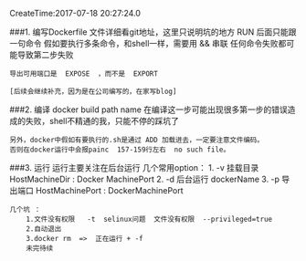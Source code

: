 CreateTime:2017-07-18 20:27:24.0

###1. 编写Dockerfile
    文件详细看git地址，这里只说明坑的地方
    RUN 后面只能跟一句命令
    假如要执行多条命令，和shell一样，需要用 && 串联
    任何命令失败都可能导致第二步失败
     
    导出可用端口是  EXPOSE  ，而不是  EXPORT
     
    [后续会继续补充，因为是在公司编写的，在家写blog]
###2. 编译
    docker build path name
    在编译这一步可能出现很多第一步的错误造成的失败，shell不精通的我，只能不停的踩坑了

    另外，docker中假如有要执行的.sh是通过 ADD 加载进去，一定要注意文件编码。
    否则在docker运行中会报painc  157-159行左右  no such file。
###3. 运行
     运行主要关注在后台运行
     几个常用option：
        1. -v 挂载目录  HostMachineDir : Docker MachinePort
        2. -d 后台运行  dockerName
        3. -p 导出端口   HostMachinePort : DockerMachinePort 
        

    几个坑 ：
        1.文件没有权限   -t  selinux问题  文件没有权限  --privileged=true
        2.自动退出 
        3.docker rm  =>  正在运行 + -f
        未完待续